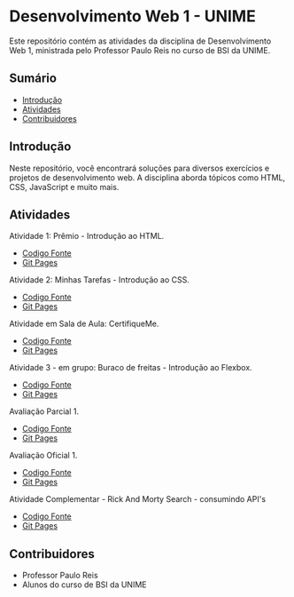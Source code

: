 # Desenvolvimento Web 1 - UNIME

Este repositório contém as atividades da disciplina de Desenvolvimento Web 1, ministrada pelo Professor Paulo Reis no curso de BSI da UNIME.

## Sumário
- [Introdução](#introdução)
- [Atividades](#atividades)
- [Contribuidores](#contribuidores)

## Introdução
Neste repositório, você encontrará soluções para diversos exercícios e projetos de desenvolvimento web. A disciplina aborda tópicos como HTML, CSS, JavaScript e muito mais.

## Atividades
Atividade 1: Prêmio - Introdução ao HTML.
- [Codigo Fonte](https://github.com/MichelNsouza/Web1Unime/tree/main/Atividade1) 
- [Git Pages](https://michelnsouza.github.io/Desenvolvimento_Web_1_Unime/Atividade1/index.html)


Atividade 2: Minhas Tarefas - Introdução ao CSS.
- [Codigo Fonte](https://github.com/MichelNsouza/Web1Unime/blob/main/Atividade2) 
- [Git Pages](https://michelnsouza.github.io/Desenvolvimento_Web_1_Unime/Atividade2/index.html)


Atividade em Sala de Aula: CertifiqueMe.
- [Codigo Fonte](https://github.com/MichelNsouza/Web1Unime/blob/main/AtividadeSaladeAula/Atividade1/index.html) 
- [Git Pages](https://michelnsouza.github.io/Desenvolvimento_Web_1_Unime/AtividadeSaladeAula/Atividade1/index.html)


Atividade 3 - em grupo: Buraco de freitas - Introdução ao Flexbox.
- [Codigo Fonte](https://github.com/MichelNsouza/Atividade3-web1)
- [Git Pages](https://michelnsouza.github.io/Atividade3-web1/)


 Avaliação Parcial 1.
- [Codigo Fonte](https://github.com/MichelNsouza/atividade-complementar-web-1)
- [Git Pages](https://michelnsouza.github.io/Desenvolvimento_Web_1_Unime/ParcialWeb1/index.html)


 Avaliação Oficial 1.
- [Codigo Fonte](https://github.com/MichelNsouza/Desenvolvimento_Web_1_Unime/tree/main/oficial1Web1/index.html)
- [Git Pages](https://michelnsouza.github.io/Desenvolvimento_Web_1_Unime/oficial1Web1/index.html)

 Atividade Complementar - Rick And Morty Search - consumindo API's
- [Codigo Fonte](https://github.com/MichelNsouza/atividade-complementar-web-1)
- [Git Pages](https://michelnsouza.github.io/atividade-complementar-web-1/)
  
## Contribuidores
- Professor Paulo Reis
- Alunos do curso de BSI da UNIME
